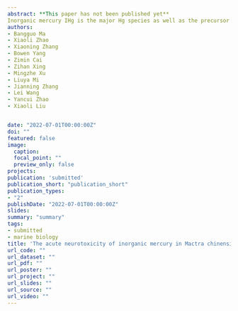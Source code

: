 ```yaml
---
abstract: **This paper has not been published yet**  
Inorganic mercury IHg is the major Hg species as well as the precursor of methylmercury, but few studies have investigated the toxicities of inorganic mercury in comparison to methylmercury in marine environments. In this study, the acute effects 24 h of IHg HgCl2 on the nervous system of M. chinensis philippi were investigated using metabolomics, calcium ions Ca2+, neurotransmitters nitric oxide, glutamate, acetylcholine and related enzymes calcineurin, nitric oxide synthase and acetylcholinesterase. In M. chinensis philippi of the Hg-treated group, decreased metabolites included alanine, glutamate, succinate and homarine increased metabolites included glutamine, inosine and glucose. The metabolic pathways affected mainly included glycolysis citrate cycle nucleotide metabolism alanine, aspartate and glutamate metabolism nucleotide metabolism and osmotic regulation. Compared to the control group, the levels of the neurotransmitters nitric oxide and acetylcholine in Hg-treated M. chinensis philippi were decreased, while glutamate increased significantly, the activity of nitric oxide synthase was increased, while acetylcholinesterase decreased significantly, and the activity of calcineurin had a statistically insignificant increasing tendency. The concentration of Ca2+ in the Hg-treated group was significantly higher than that in the control group, causing calcium overload. Through our experiments, the neurotoxic effects of IHg on shellfish were revealed from the perspective of metabolism and neurotransmitters, which provided effective data for the study of the regulatory mechanism of the nervous system in response to environmental stimuli in shellfish and reinforced the use of M. chinensis philippi as a model for the evaluation of environmental quality in aquatic ecosystems.
authors:
- Bangguo Ma
- Xiaoli Zhao
- Xiaoning Zhang
- Bowen Yang
- Zimin Cai
- Zihan Xing
- Mingzhe Xu
- Liuya Mi
- Jianning Zhang
- Lei Wang
- Yancui Zhao
- Xiaoli Liu


date: "2022-07-01T00:00:00Z"
doi: ""
featured: false
image:
  caption:
  focal_point: ""
  preview_only: false
projects:
publication: 'submitted'
publication_short: "publication_short"
publication_types:
- "2"
publishDate: "2022-07-01T00:00:00Z"
slides:
summary: "summary"
tags:
- submitted
- marine biology
title: 'The acute neurotoxicity of inorganic mercury in Mactra chinensis philippi'
url_code: ""
url_dataset: ""
url_pdf: ""
url_poster: ""
url_project: ""
url_slides: ""
url_source: ""
url_video: ""
---
```


